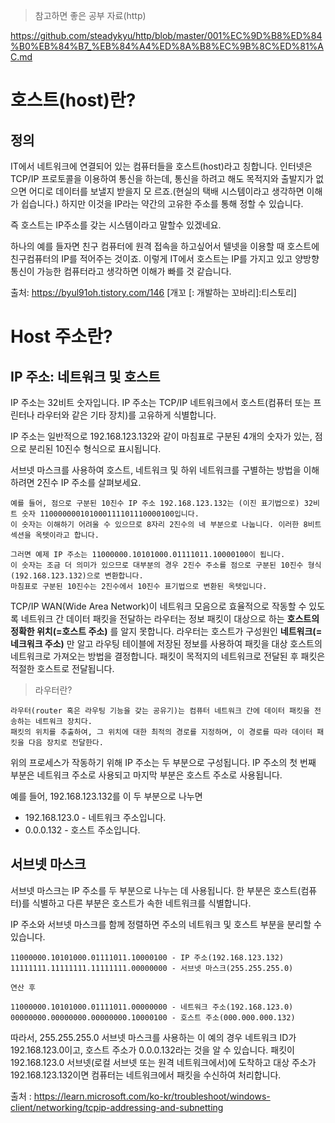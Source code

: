 > 참고하면 좋은 공부 자료(http)

https://github.com/steadykyu/http/blob/master/001%EC%9D%B8%ED%84%B0%EB%84%B7_%EB%84%A4%ED%8A%B8%EC%9B%8C%ED%81%AC.md

# 호스트(host)란?

## 정의
IT에서 네트워크에 연결되어 있는 컴퓨터들을 호스트(host)라고 칭합니다. 인터넷은 TCP/IP 프로토콜을 이용하여 통신을 하는데, 통신을 하려고 해도 목적지와 출발지가 없으면 어디로 데이터를 보낼지 받을지 모
르죠.(현실의 택배 시스템이라고 생각하면 이해가 쉽습니다.) 하지만 이것을 IP라는 약간의 고유한 주소를 통해 정할 수 있습니다. 

즉 호스트는 IP주소를 갖는 시스템이라고 말할수 있겠네요.

하나의 예를 들자면 친구 컴퓨터에 원격 접속을 하고싶어서 텔넷을 이용할 때 호스트에 친구컴퓨터의 IP를 적어주는 것이죠.
이렇게 IT에서 호스트는 IP를 가지고 있고 양방향 통신이 가능한 컴퓨터라고 생각하면 이해가 빠를 것 같습니다.

출처: https://byul91oh.tistory.com/146 [개꼬 [: 개발하는 꼬바리]:티스토리]

# Host 주소란?

## IP 주소: 네트워크 및 호스트

IP 주소는 32비트 숫자입니다. IP 주소는 TCP/IP 네트워크에서 호스트(컴퓨터 또는 프린터나 라우터와 같은 기타 장치)를 고유하게 식별합니다.

IP 주소는 일반적으로 192.168.123.132와 같이 마침표로 구분된 4개의 숫자가 있는, 점으로 분리된 10진수 형식으로 표시됩니다. 

서브넷 마스크를 사용하여 호스트, 네트워크 및 하위 네트워크를 구별하는 방법을 이해하려면 2진수 IP 주소를 살펴보세요.
```
예를 들어, 점으로 구분된 10진수 IP 주소 192.168.123.132는 (이진 표기법으로) 32비트 숫자 110000000101000111101110000100입니다.
이 숫자는 이해하기 어려울 수 있으므로 8자리 2진수의 네 부분으로 나눕니다. 이러한 8비트 섹션을 옥텟이라고 합니다. 

그러면 예제 IP 주소는 11000000.10101000.01111011.10000100이 됩니다. 
이 숫자는 조금 더 의미가 있으므로 대부분의 경우 2진수 주소를 점으로 구분된 10진수 형식(192.168.123.132)으로 변환합니다.
마침표로 구분된 10진수는 2진수에서 10진수 표기법으로 변환된 옥텟입니다.
```

TCP/IP WAN(Wide Area Network)이 네트워크 모음으로 효율적으로 작동할 수 있도록 네트워크 간 데이터 패킷을 전달하는 라우터는 
정보 패킷이 대상으로 하는 **호스트의 정확한 위치(=호스트 주소)** 를 알지 못합니다. 
라우터는 호스트가 구성원인 **네트워크(=네크워크 주소)** 만 알고 라우팅 테이블에 저장된 정보를 사용하여 패킷을 대상 호스트의 네트워크로 가져오는 방법을 결정합니다. 
패킷이 목적지의 네트워크로 전달된 후 패킷은 적절한 호스트로 전달됩니다.

> 라우터란?
```
라우터(router 혹은 라우팅 기능을 갖는 공유기)는 컴퓨터 네트워크 간에 데이터 패킷을 전송하는 네트워크 장치다. 
패킷의 위치를 추출하여, 그 위치에 대한 최적의 경로를 지정하며, 이 경로를 따라 데이터 패킷을 다음 장치로 전달한다.
```

위의 프로세스가 작동하기 위해 IP 주소는 두 부분으로 구성됩니다. IP 주소의 첫 번째 부분은 네트워크 주소로 사용되고 마지막 부분은 호스트 주소로 사용됩니다. 

예를 들어, 192.168.123.132를 이 두 부분으로 나누면 

+ 192.168.123.0 - 네트워크 주소입니다. 
+ 0.0.0.132 - 호스트 주소입니다.

## 서브넷 마스크
서브넷 마스크는 IP 주소를 두 부분으로 나누는 데 사용됩니다. 한 부분은 호스트(컴퓨터)를 식별하고 다른 부분은 호스트가 속한 네트워크를 식별합니다.

IP 주소와 서브넷 마스크를 함께 정렬하면 주소의 네트워크 및 호스트 부분을 분리할 수 있습니다.
```
11000000.10101000.01111011.10000100 - IP 주소(192.168.123.132)
11111111.11111111.11111111.00000000 - 서브넷 마스크(255.255.255.0)

연산 후

11000000.10101000.01111011.00000000 - 네트워크 주소(192.168.123.0)
00000000.00000000.00000000.10000100 - 호스트 주소(000.000.000.132)
```

따라서, 255.255.255.0 서브넷 마스크를 사용하는 이 예의 경우 네트워크 ID가 192.168.123.0이고, 호스트 주소가 0.0.0.132라는 것을 알 수 있습니다. 
패킷이 192.168.123.0 서브넷(로컬 서브넷 또는 원격 네트워크에서)에 도착하고 대상 주소가 192.168.123.132이면 컴퓨터는 네트워크에서 패킷을 수신하여 처리합니다.

출처 : https://learn.microsoft.com/ko-kr/troubleshoot/windows-client/networking/tcpip-addressing-and-subnetting
